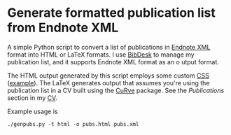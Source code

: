 # Generate formatted publication list from Endnote XML

A simple Python script to convert a list of publications in [Endnote XML](https://gist.github.com/low-decarie/3831049) format into HTML or LaTeX formats. I use [BibDesk](http://bibdesk.sourceforge.net/) to manage my publication list, and it supports Endnote XML format as an o utput format.

The HTML output generated by this script employs some custom [CSS](http://blog.rguha.net/wp-content/themes/hellish-simplicity/custom-css/style-1109.css) ([example](https://gist.github.com/low-decarie/3831049)). The LaTeX generates output that assumes you're using the publication list in a CV built using the [CuRve](https://www.ctan.org/pkg/curve) package. See the _Publications_ section in my [CV](http://www.rguha.net/cv.pdf).

Example usage is 
```
./genpubs.py -t html -o pubs.html pubs.xml
```

